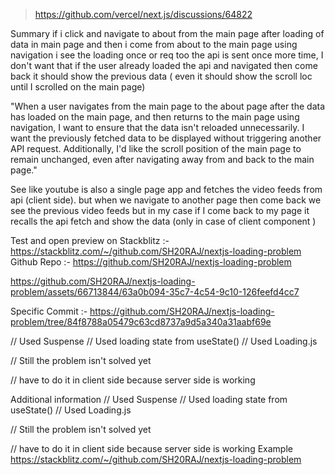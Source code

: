 > https://github.com/vercel/next.js/discussions/64822

Summary
if i click and navigate to about from the main page after loading of data in main page and then i come from about to the main page using navigation i see the loading once or req too the api is sent once more time, I don't want that if the user already loaded the api and navigated then come back it should show the previous data ( even it should show the scroll loc until I scrolled on the main page)

"When a user navigates from the main page to the about page after the data has loaded on the main page, and then returns to the main page using navigation, I want to ensure that the data isn't reloaded unnecessarily. I want the previously fetched data to be displayed without triggering another API request. Additionally, I'd like the scroll position of the main page to remain unchanged, even after navigating away from and back to the main page."

See like youtube is also a single page app and fetches the video feeds from api (client side). but when we navigate to another page then come back we see the previous video feeds but in my case if I come back to my page it recalls the api fetch and show the data (only in case of client component )

Test and open preview on Stackblitz :- https://stackblitz.com/~/github.com/SH20RAJ/nextjs-loading-problem
Github Repo :- https://github.com/SH20RAJ/nextjs-loading-problem


https://github.com/SH20RAJ/nextjs-loading-problem/assets/66713844/63a0b094-35c7-4c54-9c10-126feefd4cc7


Specific Commit :- https://github.com/SH20RAJ/nextjs-loading-problem/tree/84f8788a05479c63cd8737a9d5a340a31aabf69e

// Used Suspense
// Used loading state from useState()
// Used Loading.js

// Still the problem isn't solved yet

// have to do it in client side because server side is working

Additional information
// Used Suspense
// Used loading state from useState()
// Used Loading.js

// Still the problem isn't solved yet


// have to do it in client side because server side is working
Example
https://stackblitz.com/~/github.com/SH20RAJ/nextjs-loading-problem

